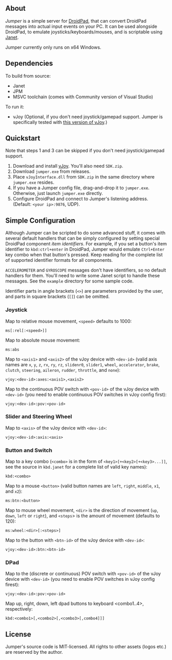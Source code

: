 ## About ##

*Jumper* is a simple server for [DroidPad](https://github.com/umer0586/DroidPad), that can convert DroidPad messages
into actual input events on your PC. It can be used alongside DroidPad, to emulate joysticks/keyboards/mouses, and
is scriptable using [Janet](https://janet-lang.org/).

Jumper currently only runs on x64 Windows.


## Dependencies ##

To build from source:

* Janet
* JPM
* MSVC toolchain (comes with Community version of Visual Studio)

To run it:

* vJoy (Optional, if you don't need joystick/gamepad support. Jumper is specifically tested with [this version of vJoy](https://github.com/BrunnerInnovation/vJoy/releases/tag/v2.2.2.0).) 


## Quickstart ##

Note that steps 1 and 3 can be skipped if you don't need joystick/gamepad support.

1. Download and install [vJoy](https://github.com/BrunnerInnovation/vJoy/releases/tag/v2.2.2.0). You'll also need `SDK.zip`.
2. Download `jumper.exe` from releases.
3. Place `vJoyInterface.dll` from `SDK.zip` in the same directory where `jumper.exe` resides.
4. If you have a Jumper config file, drag-and-drop it to `jumper.exe`. Otherwise, just launch `jumper.exe` directly.
5. Configure DroidPad and connect to Jumper's listening address. (Default: `<your ip>:9876`, UDP).


## Simple Configuration ##

Although Jumper can be scripted to do some advanced stuff, it comes with several default handlers that can be simply
configured by setting special DroidPad component *item identifiers*. For example, if you set a button's item identifier
to `kbd:ctrl+enter` in DroidPad, Jumper would emulate `Ctrl+Enter` key combo when that button's pressed. Keep
reading for the complete list of supported identifier formats for all components.

`ACCELEROMETER` and `GYROSCOPE` messages don't have identifiers, so no default handlers for them. You'll need to write
some Janet script to handle these messages. See the `example` directory for some sample code.

Identifier parts in angle brackets (`<>`) are parameters provided by the user, and parts in square brackets (`[]`) can
be omitted.

### Joystick ###

Map to relative mouse movement, `<speed>` defaults to 1000:

```
ms[:rel[:<speed>]]
```

Map to absolute mouse movement:

```
ms:abs
```

Map to `<axis1>` and `<axis2>` of the vJoy device with `<dev-id>` (valid axis names are `x`, `y`, `z`, `rx`, `ry`, `rz`, `slidenr0`, `slider1`, `wheel`, `accelerator`, `brake`, `clutch`, `steering`, `aileron`, `rudder`, `throttle`, and `none`):

```
vjoy:<dev-id>:axes:<axis1>,<axis2>
```

Map to the continuous POV switch with `<pov-id>` of the vJoy device with `<dev-id>` (you need to enable continuous POV switches in vJoy config first):

```
vjoy:<dev-id>:pov:<pov-id>
```


### Slider and Steering Wheel ###

Map to `<axis>` of the vJoy device with `<dev-id>`:

```
vjoy:<dev-id>:axis:<axis>
```


### Button and Switch ###

Map to a key combo (`<combo>` is in the form of `<key1>[+<key2>[+<key3>...]]`, see the source in `kbd.janet` for a complete list of valid key names):

```
kbd:<combo>
```

Map to a mouse `<button>` (valid button names are `left`, `right`, `middle`, `x1`, and `x2`):

```
ms:btn:<button>
```

Map to mouse wheel movement, `<dir>` is the direction of movement (`up`, `down`, `left` or `right`), and `<steps`> is the amount of movement (defaults to 120):

```
ms:wheel:<dir>[:<steps>]
```

Map to the button with `<btn-id>` of the vJoy device with `<dev-id>`:

```
vjoy:<dev-id>:btn:<btn-id>
```


### DPad ###

Map to the (discrete or continuous) POV switch with `<pov-id>` of the vJoy device with `<dev-id>` (you need to enable POV switches in vJoy config firest):

```
vjoy:<dev-id>:pov:<pov-id>
```

Map up, right, down, left dpad buttons to keyboard <combo1..4>, respectively:

```
kbd:<combo1>[,<combo2>[,<combo3>[,combo4]]]
```


## License ##

Jumper's source code is MIT-licensed. All rights to other assets (logos etc.) are reserved by the author.
